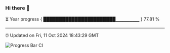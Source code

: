 ### Hi there 👋

⏳ Year progress { ███████████████████████▁▁▁▁▁▁▁ } 77.81 %

---

⏰ Updated on Fri, 11 Oct 2024 18:43:29 GMT

![Progress Bar CI](https://github.com/IshwaranRudhara/GIT-ACTION/workflows/Progress%20Bar%20CI/badge.svg)

